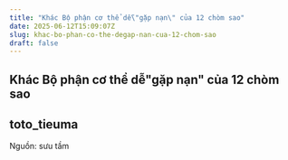 ```yaml
---
title: "Khác Bộ phận cơ thể dễ\"gặp nạn\" của 12 chòm sao"
date: 2025-06-12T15:09:07Z
slug: khac-bo-phan-co-the-degap-nan-cua-12-chom-sao
draft: false
---
```


## Khác Bộ phận cơ thể dễ"gặp nạn" của 12 chòm sao

## toto_tieuma

Nguồn: sưu tầm